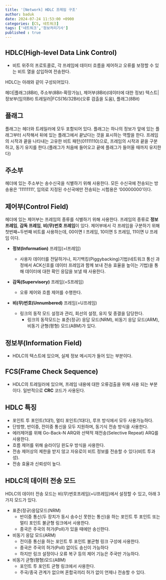 ```yaml
---
title: '[Network] HDLC 프레임 구조'
author: baduk
date: 2024-07-24 11:53:00 +0900
categories: [CS, 네트워크]
tags: ['네트워크','정보처리기사']
published : true
---
```


## HDLC(High-level Data Link Control)
- 비트 위주의 프로토콜로, 각 프레임에 데이터 흐름을 제어하고 오류를 보정할 수 있는 비트 열을 삽입하여 전송한다.

HDLC는 아래와 같이 구성되어있다.

헤더|플래그(8Bit), 주소부(8Bit-확장가능), 제어부(8Bit)(데이터에 대한 정보)
텍스트|정보부(임의Bit)
트레일러|FCS(16/32Bit)(오류 검출을 도움), 플래그(8Bit)


## 플래그
플래그는 헤더와 트레일러에 모두 포함되어 있다. 플래그는 하나의 정보가 앞에 있는 플래그부터 시작해서 뒤에 있는 플래그에서 끝났다는 것을 표시하는 역할을 한다.
프레임의 시작과 끝을 나타내는 고유한 비트 패턴(01111110)으로, 프레임의 시작과 끝을 구분하고, 동기 유지를 한다.(플래그가 처음에 들어오고 끝에 플래그가 들어올 때까지 유지한다)

## 주소부
헤더에 있는 주소부는 송수신국을 식별하기 위해 사용한다. 모든 수신국에 전송되는 방송용은 ’11111111’, 임의로 지정된 수신국에만 전송되는 시험용은 ‘00000000’이다.

## 제어부(Control Field)
헤더에 있는 제어부는 프레임의 종류를 식별하기 위해 사용한다. 프레임의 종류로 **정보 프레임**, **감독 프레임**, **비(무)번호 프레임**이 있다. 제어부에서 각 프레임을 구분하기 위해 첫번째~두번째 비트를 사용하는데, 00이면 I 프레임, 10이면 S 프레임, 11이면 U 프레임 이다.

- **정보(Information)** 프레임(=I프레임)
    - 사용자 데이터를 전달하거나, 피기백킹(Piggybacking)기법(네트워크 통신 과정에서 ACK신호를 데이터 프레임과 함께 보내 전송 효율을 높이는 기법)을 통해 데이터에 대한 확인 응답을 보낼 때 사용한다.

- **감독(Supervisory)** 프레임(=S프레임)
    - 오류 제어와 흐름 제어를 수행한다.

- **비(무)번호(Unnumbered)** 프레임(=U프레임)
    - 링크의 동작 모드 설정과 관리, 회선의 설정, 유지 및 종결을 담당한다.
        - 링크의 동작모드는 표준(정규) 응답 모드(NRM), 비동기 응답 모드(ARM), 비동기 균형(평형) 모드(ABM)가 있다.


## 정보부(Information Field)
- HDLC의 텍스트에 있으며, 실제 정보 메시지가 들어 있는 부분이다.

## FCS(Frame Check Sequence)
- HDLC의 트레일러에 있으며, 프레임 내용에 대한 오류검출을 위해 사용 되는 부분이다. 일반적으로 **CRC** 코드가 사용된다.



## HDLC 특징
- 포인트 투 포인트(1대1), 멀티 포인트(1대다), 루프 방식에서 모두 사용가능하다.
- 단방향, 반이중, 전이중 통신을 모두 지원하며, 동기식 전송 방식을 사용한다.
- 에러제어를 위해 Go-Back-N ARQ와 선택적 재전송(Selective Repeat) ARQ를 사용한다.
- 흐름 제어를 위해 슬라이딩 윈도우 방식을 사용한다.
- 전송 제어상의 제한을 받지 않고 자유로이 비트 정보를 전송할 수 있다(비트 투과성).
- 전송 효율과 신뢰성이 높다.


## HDLC의 데이터 전송 모드
HDLC의 데이터 전송 모드는 비(무)번호프레임(=U프레임)에서 설정할 수 있고, 아래 3가지 모드가 있다.

- 표준(정규)응답모드(NRM)
    - 반이중 통신(두 장치가 동시 송수신 못한는 통신)을 하는 포인트 투 포인트 또는 멀티 포인트 불균형 링크에서 사용한다.
    - 종국은 주국의 허가(Poll)가 있을 때에만 송신한다.
- 비동기 응답 모드(ARM)
    - 전이중 통신을 하는 포인트 투 포인트 불균형 링크 구성에 사용한다.
    - 종국은 주국의 허가(Poll) 없이도 송신이 가능하다
    - 하지만 링크 설정이나 오류 복구 등의 제어 기능은 주국만 가능하다.
- 비동기 균형(평형)모드(ABM)
    - 포인트 투 포인트 균형 링크에서 사용한다.
    - 주국/종국 관계가 없으며 혼합국끼리 허가 없이 언제나 전송할 수 있다.


